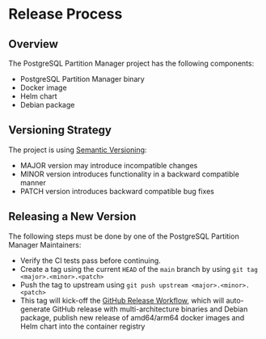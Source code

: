 # Release Process

## Overview

The PostgreSQL Partition Manager project has the following components:

- PostgreSQL Partition Manager binary
- Docker image
- Helm chart
- Debian package

## Versioning Strategy

The project is using [Semantic Versioning](https://semver.org):

- MAJOR version may introduce incompatible changes
- MINOR version introduces functionality in a backward compatible manner
- PATCH version introduces backward compatible bug fixes

## Releasing a New Version

The following steps must be done by one of the PostgreSQL Partition Manager Maintainers:

- Verify the CI tests pass before continuing.
- Create a tag using the current `HEAD` of the `main` branch by using `git tag <major>.<minor>.<patch>`
- Push the tag to upstream using `git push upstream <major>.<minor>.<patch>`
- This tag will kick-off the [GitHub Release Workflow](https://github.com/qonto/postgresql-partition-manager/blob/main/.github/workflows/release.yaml), which will auto-generate GitHub release with multi-architecture binaries and Debian package, publish new release of amd64/arm64 docker images and Helm chart into the container registry
